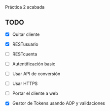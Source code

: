 Práctica 2 acabada

## TODO
- [x] Quitar cliente
- [x] RESTusuario
- [ ] RESTcuenta
- [ ] Autentificación basic
- [ ] Usar API de conversión

- [ ] Usar HTTPS
- [ ] Portar el cliente a web

- [x] Gestor de Tokens usando AOP y validaciones